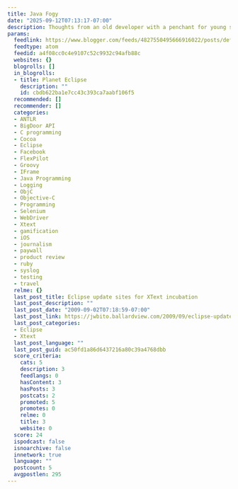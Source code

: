 ```yaml
---
title: Java Fogy
date: "2025-09-12T07:13:17-07:00"
description: Thoughts from an old developer with a penchant for young startups
params:
  feedlink: https://www.blogger.com/feeds/4827550495666916022/posts/default/-/Eclipse
  feedtype: atom
  feedid: a4f08cc0c4e9107c52c9932c94afb88c
  websites: {}
  blogrolls: []
  in_blogrolls:
  - title: Planet Eclipse
    description: ""
    id: cbdb622ba1e7cc43c393ca7aabf106f5
  recommended: []
  recommender: []
  categories:
  - ANTLR
  - BigDoor API
  - C programming
  - Cocoa
  - Eclipse
  - Facebook
  - FlexPilot
  - Groovy
  - IFrame
  - Java Programming
  - Logging
  - ObjC
  - Objective-C
  - Programming
  - Selenium
  - WebDriver
  - Xtext
  - gamification
  - iOS
  - journalism
  - paywall
  - product review
  - ruby
  - syslog
  - testing
  - travel
  relme: {}
  last_post_title: Eclipse update sites for XText incubation
  last_post_description: ""
  last_post_date: "2009-09-02T07:18:59-07:00"
  last_post_link: https://jwbito.ballardview.com/2009/09/eclipse-update-sites-for-xtext.html
  last_post_categories:
  - Eclipse
  - Xtext
  last_post_language: ""
  last_post_guid: ac50fd1a86d6437216a80c39a4768dbb
  score_criteria:
    cats: 5
    description: 3
    feedlangs: 0
    hasContent: 3
    hasPosts: 3
    postcats: 2
    promoted: 5
    promotes: 0
    relme: 0
    title: 3
    website: 0
  score: 24
  ispodcast: false
  isnoarchive: false
  innetwork: true
  language: ""
  postcount: 5
  avgpostlen: 295
---
```

